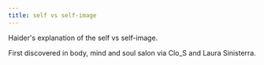 ```yaml
---
title: self vs self-image
---
```


Haider's explanation of the self vs self-image.

First discovered in body, mind and soul salon via Clo_S and Laura Sinisterra.